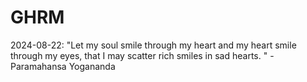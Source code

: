 # GHRM

2024-08-22: "Let my soul smile through my heart and my heart smile through my eyes, that I may scatter rich smiles in sad hearts. " - Paramahansa Yogananda